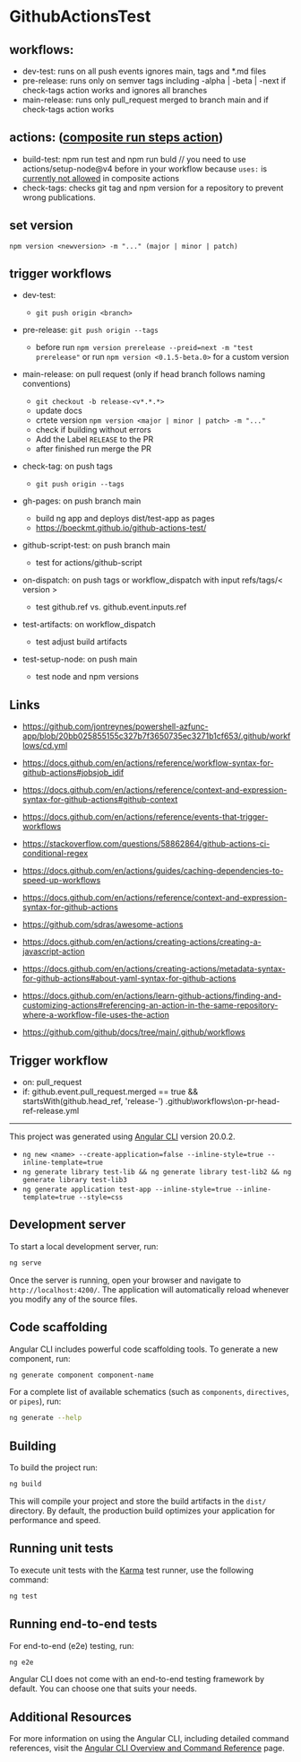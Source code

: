 # GithubActionsTest

## workflows:
  - dev-test: runs on all push events ignores main, tags and *.md files
  - pre-release: runs only on semver tags including -alpha | -beta | -next if check-tags action works and ignores all branches
  - main-release: runs only pull_request merged to branch main and if check-tags action works

## actions: ([composite run steps action](https://docs.github.com/en/actions/creating-actions/creating-a-composite-run-steps-action))
  - build-test: npm run test and npm run buld // you need to use actions/setup-node@v4 before in your workflow because `uses:` is [currently not allowed](https://github.com/actions/runner/issues/646#issuecomment-777325191) in composite actions
  - check-tags: checks git tag and npm version for a repository to prevent wrong publications.


## set version
`npm version <newversion> -m "..." (major | minor | patch)`

## trigger workflows
- dev-test: 
  - `git push origin <branch>`

- pre-release: `git push origin --tags`
  - before run `npm version prerelease --preid=next -m "test prerelease"` or run `npm version <0.1.5-beta.0>` for a custom version

- main-release: on pull request (only if head branch follows naming conventions)
  - `git checkout -b release-<v*.*.*>`
  - update docs
  - crtete version `npm version <major | minor | patch> -m "..."`
  - check if building without errors
  - Add the Label `RELEASE` to the PR
  - after finished run merge the PR

- check-tag: on push tags
  - `git push origin --tags`

- gh-pages: on push branch main
  - build ng app and deploys dist/test-app as pages
  - https://boeckmt.github.io/github-actions-test/

- github-script-test: on push branch main
  - test for actions/github-script

- on-dispatch: on push tags or workflow_dispatch with input refs/tags/< version >
  - test github.ref vs. github.event.inputs.ref

- test-artifacts: on workflow_dispatch 
  - test adjust build artifacts

- test-setup-node: on push main
  - test node and npm versions 
## Links
- https://github.com/jontreynes/powershell-azfunc-app/blob/20bb025855155c327b7f3650735ec3271b1cf653/.github/workflows/cd.yml
- https://docs.github.com/en/actions/reference/workflow-syntax-for-github-actions#jobsjob_idif
- https://docs.github.com/en/actions/reference/context-and-expression-syntax-for-github-actions#github-context
- https://docs.github.com/en/actions/reference/events-that-trigger-workflows
- https://stackoverflow.com/questions/58862864/github-actions-ci-conditional-regex
- https://docs.github.com/en/actions/guides/caching-dependencies-to-speed-up-workflows
- https://docs.github.com/en/actions/reference/context-and-expression-syntax-for-github-actions
- https://github.com/sdras/awesome-actions
- https://docs.github.com/en/actions/creating-actions/creating-a-javascript-action
- https://docs.github.com/en/actions/creating-actions/metadata-syntax-for-github-actions#about-yaml-syntax-for-github-actions
- https://docs.github.com/en/actions/learn-github-actions/finding-and-customizing-actions#referencing-an-action-in-the-same-repository-where-a-workflow-file-uses-the-action

- https://github.com/github/docs/tree/main/.github/workflows



## Trigger workflow 
- on: pull_request
- if: github.event.pull_request.merged == true && startsWith(github.head_ref, 'release-')
.github\workflows\on-pr-head-ref-release.yml

---

This project was generated using [Angular CLI](https://github.com/angular/angular-cli) version 20.0.2.
- `ng new <name> --create-application=false --inline-style=true --inline-template=true`
- `ng generate library test-lib && ng generate library test-lib2 && ng generate library test-lib3`
- `ng generate application test-app --inline-style=true --inline-template=true --style=css`

## Development server

To start a local development server, run:

```bash
ng serve
```

Once the server is running, open your browser and navigate to `http://localhost:4200/`. The application will automatically reload whenever you modify any of the source files.

## Code scaffolding

Angular CLI includes powerful code scaffolding tools. To generate a new component, run:

```bash
ng generate component component-name
```

For a complete list of available schematics (such as `components`, `directives`, or `pipes`), run:

```bash
ng generate --help
```

## Building

To build the project run:

```bash
ng build
```

This will compile your project and store the build artifacts in the `dist/` directory. By default, the production build optimizes your application for performance and speed.

## Running unit tests

To execute unit tests with the [Karma](https://karma-runner.github.io) test runner, use the following command:

```bash
ng test
```

## Running end-to-end tests

For end-to-end (e2e) testing, run:

```bash
ng e2e
```

Angular CLI does not come with an end-to-end testing framework by default. You can choose one that suits your needs.

## Additional Resources

For more information on using the Angular CLI, including detailed command references, visit the [Angular CLI Overview and Command Reference](https://angular.dev/tools/cli) page.
